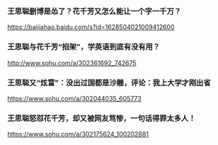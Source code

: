 ### 王思聪删博是怂了？花千芳又怎么能让一个字一千万？
https://baijiahao.baidu.com/s?id=1628504021009412600
### 王思聪与花千芳“掐架”，学英语到底有没有用？
http://www.sohu.com/a/302361692_742675
### 王思聪又“炫富”：没出过国都是沙雕，评论：我上大学才刚出省
https://www.sohu.com/a/302044035_605773
### 王思聪怒怼花千芳，却又被网友骂惨，一句话得罪太多人！
https://www.sohu.com/a/302175624_100202881